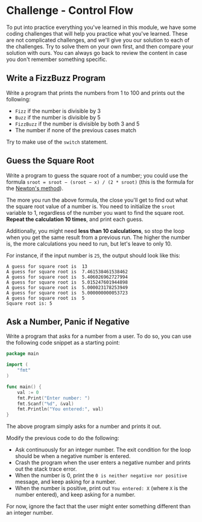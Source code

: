 # Challenge - Control Flow

To put into practice everything you've learned in this module, we have some coding challenges that will help you practice what you've learned. These are not complicated challenges, and we'll give you our solution to each of the challenges. Try to solve them on your own first, and then compare your solution with ours. You can always go back to review the content in case you don't remember something specific.

## Write a FizzBuzz Program

Write a program that prints the numbers from 1 to 100 and prints out the following:

- `Fizz` if the number is divisible by 3
- `Buzz` if the number is divisible by 5
- `FizzBuzz` if the number is divisible by both 3 and 5
- The number if none of the previous cases match

Try to make use of the `switch` statement.

## Guess the Square Root

Write a program to guess the square root of a number; you could use the formula `sroot = sroot − (sroot − x) / (2 * sroot)` (this is the formula for the [Newton's method](https://en.wikipedia.org/wiki/Newton%27s_method)).

The more you run the above formula, the close you'll get to find out what the square root value of a number is. You need to initialize the `sroot` variable to 1, regardless of the number you want to find the square root. **Repeat the calculation 10 times**, and print each guess.

Additionally, you might need **less than 10 calculations**, so stop the loop when you get the same result from a previous run. The higher the number is, the more calculations you need to run, but let's leave to only 10.

For instance, if the input number is `25`, the output should look like this:

```output
A guess for square root is  13
A guess for square root is  7.461538461538462
A guess for square root is  5.406026962727994
A guess for square root is  5.015247601944898
A guess for square root is  5.000023178253949
A guess for square root is  5.000000000053723
A guess for square root is  5
Square root is: 5
```

## Ask a Number, Panic if Negative

Write a program that asks for a number from a user. To do so, you can use the following code snippet as a starting point:

```go
package main

import (
    "fmt"
)

func main() {
    val := 0
    fmt.Print("Enter number: ")
    fmt.Scanf("%d", &val)
    fmt.Println("You entered:", val)
}
```

The above program simply asks for a number and prints it out.

Modify the previous code to do the following:

- Ask continuously for an integer number. The exit condition for the loop should be when a negative number is entered.
- Crash the program when the user enters a negative number and prints out the stack trace error.
- When the number is 0, print the `0 is neither negative nor positive` message, and keep asking for a number.
- When the number is positive, print out `You entered: X` (where `X` is the number entered), and keep asking for a number.

For now, ignore the fact that the user might enter something different than an integer number.

